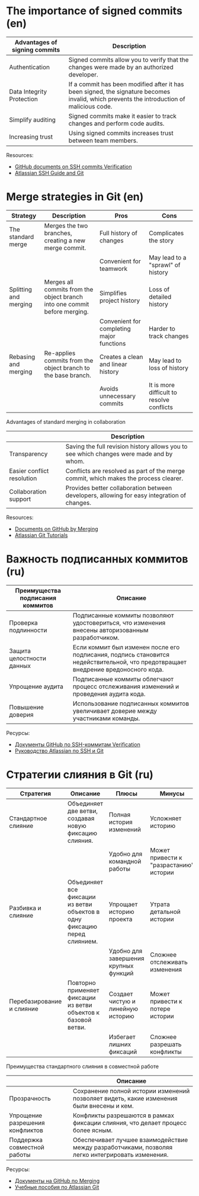 # The importance of signed commits (en)

| Advantages of signing commits | Description |
|---------------------------------------|-------------------------------------------------------------------------------------------------------------------|
| Authentication | Signed commits allow you to verify that the changes were made by an authorized developer.                 |
| Data Integrity Protection | If a commit has been modified after it has been signed, the signature becomes invalid, which prevents the introduction of malicious code. |
| Simplify auditing | Signed commits make it easier to track changes and perform code audits.                            |
| Increasing trust | Using signed commits increases trust between team members.                                |

Resources:
- [GitHub documents on SSH commits Verification](https://docs.github.com/en/authentication/managing-commit-signature-verification/about-commit-signature-verification)
- [Atlassian SSH Guide and Git](https://confluence.atlassian.com/bitbucketserver/sign-commits-and-tags-with-ssh-keys-1305971205.html)

# Merge strategies in Git (en)

| Strategy | Description | Pros | Cons |
|-----------------------------|------------------------------------------------------------------------------|--------------------------------------------------|---------------------------------------------------|
| The standard merge | Merges the two branches, creating a new merge commit.                      | Full history of changes | Complicates the story |
| | | Convenient for teamwork | May lead to a "sprawl" of history |
| Splitting and merging | Merges all commits from the object branch into one commit before merging.   | Simplifies project history | Loss of detailed history |
| | | Convenient for completing major functions | Harder to track changes |
| Rebasing and merging| Re-applies commits from the object branch to the base branch.              | Creates a clean and linear history | May lead to loss of history |
| | | Avoids unnecessary commits | It is more difficult to resolve conflicts |

Advantages of standard merging in collaboration

| | Description |
|-----------------------------|------------------------------------------------------------------------------|
| Transparency | Saving the full revision history allows you to see which changes were made and by whom. |
| Easier conflict resolution | Conflicts are resolved as part of the merge commit, which makes the process clearer. |
| Collaboration support | Provides better collaboration between developers, allowing for easy integration of changes. |

Resources:
- [Documents on GitHub by Merging](https://docs.github.com/en/pull-requests/collaborating-with-issues-and-pull-requests/about-pull-request-merge-squash-and-rebase )
- [Atlassian Git Tutorials](https://www.atlassian.com/git/tutorials/using-branches/merge-strategy )


# Важность подписанных коммитов (ru)

| Преимущества подписания коммитов | Описание                                                                                                       |
|---------------------------------------|-------------------------------------------------------------------------------------------------------------------|
| Проверка подлинности             | Подписанные коммиты позволяют удостовериться, что изменения внесены авторизованным разработчиком.                 |
| Защита целостности данных        | Если коммит был изменен после его подписания, подпись становится недействительной, что предотвращает внедрение вредоносного кода. |
| Упрощение аудита                 | Подписанные коммиты облегчают процесс отслеживания изменений и проведения аудита кода.                            |
| Повышение доверия                | Использование подписанных коммитов увеличивает доверие между участниками команды.                                |

Ресурсы:
- [Документы GitHub по SSH-коммитам Verification](https://docs.github.com/en/authentication/managing-commit-signature-verification/about-commit-signature-verification)
- [Руководство Atlassian по SSH и Git](https://confluence.atlassian.com/bitbucketserver/sign-commits-and-tags-with-ssh-keys-1305971205.html)

# Стратегии слияния в Git (ru)

| Стратегия               | Описание                                                                 | Плюсы                                         | Минусы                                        |
|-----------------------------|------------------------------------------------------------------------------|--------------------------------------------------|---------------------------------------------------|
| Стандартное слияние     | Объединяет две ветви, создавая новую фиксацию слияния.                      | Полная история изменений                         | Усложняет историю                               |
|                             |                                                                              | Удобно для командной работы                    | Может привести к "разрастанию" истории         |
| Разбивка и слияние      | Объединяет все фиксации из ветви объектов в одну фиксацию перед слиянием.   | Упрощает историю проекта                        | Утрата детальной истории                        |
|                             |                                                                              | Удобно для завершения крупных функций          | Сложнее отслеживать изменения                   |
| Перебазирование и слияние| Повторно применяет фиксации из ветви объектов к базовой ветви.              | Создает чистую и линейную историю              | Может привести к потере истории                 |
|                             |                                                                              | Избегает лишних фиксаций                       | Сложнее разрешать конфликты                     |

Преимущества стандартного слияния в совместной работе

|                   | Описание                                                                 |
|-----------------------------|------------------------------------------------------------------------------|
| Прозрачность            | Сохранение полной истории изменений позволяет видеть, какие изменения были внесены и кем. |
| Упрощение разрешения конфликтов | Конфликты разрешаются в рамках фиксации слияния, что делает процесс более ясным. |
| Поддержка совместной работы | Обеспечивает лучшее взаимодействие между разработчиками, позволяя легко интегрировать изменения. |

Ресурсы:
- [Документы на GitHub по Merging](https://docs.github.com/en/pull-requests/collaborating-with-issues-and-pull-requests/about-pull-request-merge-squash-and-rebase)
- [Учебные пособия по Atlassian Git](https://www.atlassian.com/git/tutorials/using-branches/merge-strategy)